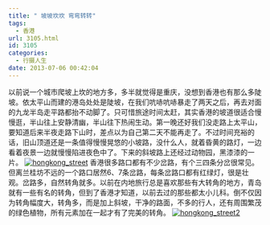 ```yaml
---
title: " 坡坡坎坎 弯弯转转"
tags:
  - 香港
url: 3105.html
id: 3105
categories:
  - 行摄人生
date: 2013-07-06 00:42:04
---
```


以前说一个城市爬坡上坎的地方多，多半就觉得是重庆，没想到香港也有那么多陡坡。依太平山而建的港岛处处是陡坡，在我们吭哧吭哧暴走了两天之后，再去对面的九龙半岛走平路都抬不动脚了。只可惜旅途时间太赶，其实香港的坡道很适合慢慢逛，半山往上安静清幽，半山往下热闹生动。第一晚还好我们没走路上太平山，要知道后来半夜走路下山时，差点以为自己第二天不能再走了。不过时间充裕的话，旧山顶道还是一条值得慢慢晃悠的小坡路，没什么人，就着昏黄的路灯，一边看着夜景一边就慢慢陷进夜色中了。下来的斜坡路上还经过动物园，黑漆漆的一片。 [![hongkong_street](../../../images/2013/07/hongkong_street.jpg)](../../../images/2013/07/hongkong_street.jpg) 香港很多路口都有不少岔路，有个三四条分岔很常见。但离兰桂坊不远的一个路口居然6、7条岔路，每条岔路口都有红绿灯，很是壮观。岔路多，自然转角就多。以前在内地旅行总是喜欢那些有大转角的地方，青岛就有一些有名的转角，但到了香港才知道，以前去过的那些都太小儿科。倒不仅因为转角幅度大，转角多，而是加上斜坡，干净的路面，不多的行人，还有周围繁茂的绿色植物，所有元素加在一起才有了完美的转角。 [![hongkong_street2](../../../images/2013/07/hongkong_street2.jpg)](../../../images/2013/07/hongkong_street2.jpg)
